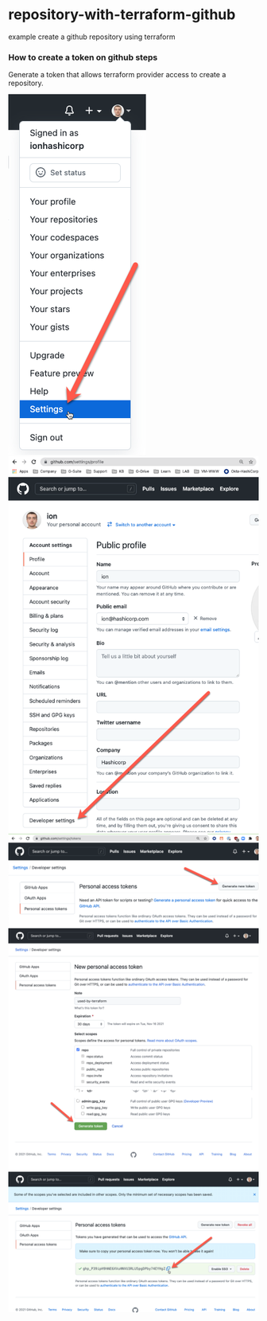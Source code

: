 # repository-with-terraform-github
example create a github repository using terraform





### How to create a token on github steps
Generate a token that allows terraform provider access to create a repository.

![settings](./source/screenshots/2021-10-17-23-47-31.png)
![developer-Settings](./source/screenshots/2021-10-17-23-52-16.png)
![generate-new-token](./source/screenshots/2021-10-17-23-53-50.png)
![access-for-token-generate](./source/screenshots/2021-10-18-00-12-11.png)
![copy-the-token](./source/screenshots/2021-10-18-00-09-11.png)
